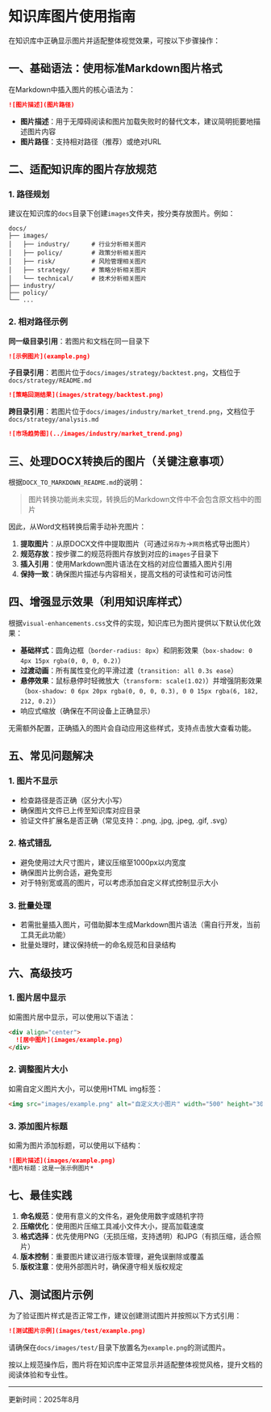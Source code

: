 # 知识库图片使用指南

在知识库中正确显示图片并适配整体视觉效果，可按以下步骤操作：

## 一、基础语法：使用标准Markdown图片格式

在Markdown中插入图片的核心语法为：
```markdown
![图片描述](图片路径)
```
- **图片描述**：用于无障碍阅读和图片加载失败时的替代文本，建议简明扼要地描述图片内容
- **图片路径**：支持相对路径（推荐）或绝对URL

## 二、适配知识库的图片存放规范

### 1. 路径规划
建议在知识库的`docs`目录下创建`images`文件夹，按分类存放图片。例如：

```
docs/
├── images/
│   ├── industry/      # 行业分析相关图片
│   ├── policy/        # 政策分析相关图片
│   ├── risk/          # 风险管理相关图片
│   ├── strategy/      # 策略分析相关图片
│   └── technical/     # 技术分析相关图片
├── industry/
├── policy/
└── ...
```

### 2. 相对路径示例

**同一级目录引用**：若图片和文档在同一目录下
```markdown
![示例图片](example.png)
```

**子目录引用**：若图片位于`docs/images/strategy/backtest.png`，文档位于`docs/strategy/README.md`
```markdown
![策略回测结果](images/strategy/backtest.png)
```

**跨目录引用**：若图片位于`docs/images/industry/market_trend.png`，文档位于`docs/strategy/analysis.md`
```markdown
![市场趋势图](../images/industry/market_trend.png)
```

## 三、处理DOCX转换后的图片（关键注意事项）

根据`DOCX_TO_MARKDOWN_README.md`的说明：
> 图片转换功能尚未实现，转换后的Markdown文件中不会包含原文档中的图片

因此，从Word文档转换后需手动补充图片：

1. **提取图片**：从原DOCX文件中提取图片（可通过`另存为`→`网页`格式导出图片）
2. **规范存放**：按步骤二的规范将图片存放到对应的`images`子目录下
3. **插入引用**：使用Markdown图片语法在文档的对应位置插入图片引用
4. **保持一致**：确保图片描述与内容相关，提高文档的可读性和可访问性

## 四、增强显示效果（利用知识库样式）

根据`visual-enhancements.css`文件的实现，知识库已为图片提供以下默认优化效果：

- **基础样式**：圆角边框（`border-radius: 8px`）和阴影效果（`box-shadow: 0 4px 15px rgba(0, 0, 0, 0.2)`）
- **过渡动画**：所有属性变化的平滑过渡（`transition: all 0.3s ease`）
- **悬停效果**：鼠标悬停时轻微放大（`transform: scale(1.02)`）并增强阴影效果（`box-shadow: 0 6px 20px rgba(0, 0, 0, 0.3), 0 0 15px rgba(6, 182, 212, 0.2)`）
- 响应式缩放（确保在不同设备上正确显示）

无需额外配置，正确插入的图片会自动应用这些样式，支持点击放大查看功能。

## 五、常见问题解决

### 1. 图片不显示
- 检查路径是否正确（区分大小写）
- 确保图片文件已上传至知识库对应目录
- 验证文件扩展名是否正确（常见支持：.png, .jpg, .jpeg, .gif, .svg）

### 2. 格式错乱
- 避免使用过大尺寸图片，建议压缩至1000px以内宽度
- 确保图片比例合适，避免变形
- 对于特别宽或高的图片，可以考虑添加自定义样式控制显示大小

### 3. 批量处理
- 若需批量插入图片，可借助脚本生成Markdown图片语法（需自行开发，当前工具无此功能）
- 批量处理时，建议保持统一的命名规范和目录结构

## 六、高级技巧

### 1. 图片居中显示
如需图片居中显示，可以使用以下语法：
```markdown
<div align="center">
  ![居中图片](images/example.png)
</div>
```

### 2. 调整图片大小
如需自定义图片大小，可以使用HTML img标签：
```markdown
<img src="images/example.png" alt="自定义大小图片" width="500" height="300">
```

### 3. 添加图片标题
如需为图片添加标题，可以使用以下结构：
```markdown
![图片描述](images/example.png)
*图片标题：这是一张示例图片*
```

## 七、最佳实践

1. **命名规范**：使用有意义的文件名，避免使用数字或随机字符
2. **压缩优化**：使用图片压缩工具减小文件大小，提高加载速度
3. **格式选择**：优先使用PNG（无损压缩，支持透明）和JPG（有损压缩，适合照片）
4. **版本控制**：重要图片建议进行版本管理，避免误删除或覆盖
5. **版权注意**：使用外部图片时，确保遵守相关版权规定

## 八、测试图片示例

为了验证图片样式是否正常工作，建议创建测试图片并按照以下方式引用：
```markdown
![测试图片示例](images/test/example.png)
```
请确保在`docs/images/test/`目录下放置名为`example.png`的测试图片。

按以上规范操作后，图片将在知识库中正常显示并适配整体视觉风格，提升文档的阅读体验和专业性。

---

更新时间：2025年8月